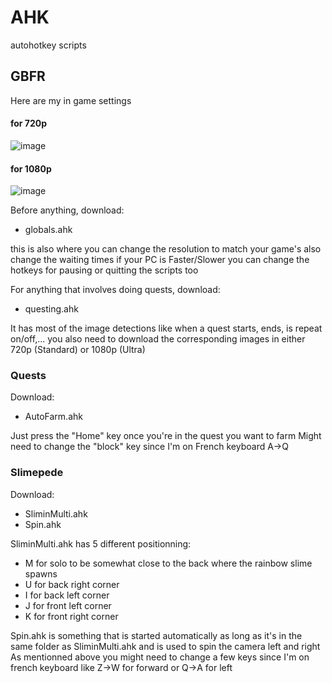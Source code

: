 # AHK
autohotkey scripts

## GBFR

Here are my in game settings

#### for 720p

![image](https://github.com/TearBOT/AHK/assets/46834540/5f002c51-8870-49bd-8129-91c327d9c456)

#### for 1080p

![image](https://github.com/TearBOT/AHK/assets/46834540/48235ea8-85a2-485c-92f4-4c662e53f91d)

Before anything, download:
- globals.ahk

this is also where you can change the resolution to match your game's
also change the waiting times if your PC is Faster/Slower
you can change the hotkeys for pausing or quitting the scripts too

For anything that involves doing quests, download:
- questing.ahk

It has most of the image detections like when a quest starts, ends, is repeat on/off,...
you also need to download the corresponding images in either 720p (Standard) or 1080p (Ultra)

### Quests
Download:
- AutoFarm.ahk

Just press the "Home" key once you're in the quest you want to farm
Might need to change the "block" key since I'm on French keyboard
A->Q

### Slimepede
Download:
- SliminMulti.ahk
- Spin.ahk

SliminMulti.ahk has 5 different positionning:
- M for solo to be somewhat close to the back where the rainbow slime spawns
- U for back right corner
- I for back left corner
- J for front left corner
- K for front right corner

Spin.ahk is something that is started automatically as long as it's in the same folder as SliminMulti.ahk and is used to spin the camera left and right
As mentionned above you might need to change a few keys since I'm on french keyboard
like Z->W for forward or Q->A for left
